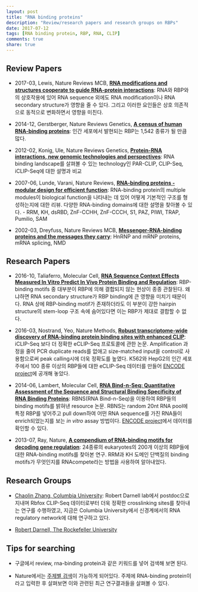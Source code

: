 ```yaml
---
layout: post
title: "RNA binding proteins"
description: "Review/research papers and research groups on RBPs"
date: 2017-07-12
tags: [RNA binding protein, RBP, RNA, CLIP]
comments: true
share: true
---
```



Review Papers
-----

* 2017-03, Lewis, Nature Reviews MCB, [**RNA modifications and structures cooperate to guide RNA-protein interactions**](https://www.nature.com/nrm/journal/v18/n3/full/nrm.2016.163.html): RNA와 RBP와의 상호작용에 있어 RNA sequence 외에도 RNA modification이나 RNA secondary structure가 영향을 줄 수 있다. 그리고 이러한 요인들은 상호 의존적으로 동적으로 변화하면서 영향을 미친다.

* 2014-12, Gerstberger, Nature Reviews Genetics, [**A census of human RNA-binding proteins**](https://www.nature.com/nrg/journal/v15/n12/abs/nrg3813.html): 인간 세포에서 발현되는 RBP는 1,542 종류가 될 만큼 많다.

* 2012-02, Konig, Ule, Nature Reviews Genetics, [**Protein-RNA interactions, new genomic technologies and perspectives**](https://www.nature.com/nrg/journal/v13/n2/full/nrg3141.html): RNA binding landscape를 살펴볼 수 있는 technology인 PAR-CLIP, CLIP-Seq, iCLIP-Seq에 대한 설명과 비교

* 2007-06, Lunde, Varani, Nature Reviews, [**RNA-binding proteins - modular design for efficient function**](http://www.nature.com/nrm/journal/v8/n6/abs/nrm2178.html): RNA-binding protein의 multiple modules이 biological function을 나타내는 데 있어 어떻게 기본적인 구조를 형성하는지에 대한 리뷰. 다양한 RNA-binding domains에 대한 설명을 찾아볼 수 있다. - RRM, KH, dsRBD, ZnF-CCHH, ZnF-CCCH, S1, PAZ, PIWI, TRAP, Pumilio, SAM

* 2002-03, Dreyfuss, Nature Reviews MCB, [**Messenger-RNA-binding proteins and the messages they carry**](http://www.nature.com/nrm/journal/v3/n3/full/nrm760.html): HnRNP and mRNP proteins, mRNA splicing, NMD


Research Papers
-----

* 2016-10, Taliaferro, Molecular Cell, [**RNA Sequence Context Effects Measured In Vitro Predict In Vivo Protein Binding and Regulation**](https://doi.org/10.1016/j.molcel.2016.08.035): RBP-binding motifs 중 대부분이 RBP에 의해 결합되지 않는 현상이 종종 관찰된다. 왜냐하면 RNA secondary structure가 RBP binding에 큰 영향을 미치기 때문이다. RNA 상에 RBP-binding motif가 존재하더라도 이 부분이 강한 hairpin structure의 stem-loop 구조 속에 숨어있다면 이는 RBP가 제대로 결합할 수 없다.

* 2016-03, Nostrand, Yeo, Nature Methods, [**Robust transcriptome-wide discovery of RNA-binding protein binding sites with enhanced CLIP**](http://www.nature.com/nmeth/journal/v13/n6/full/nmeth.3810.html): iCLIP-Seq 보다 더 정확한 eCLIP-Seq 프로토콜에 관한 논문. Amplification 과정을 줄여 PCR duplicate reads를 없애고 size-matched input을 control로 사용함으로써 peak calling시에 더욱 정확도를 높였다. K562와 HepG2의 인간 세포주에서 100 종류 이상의 RBP들에 대한 eCLIP-Seq 데이터를 만들어 [ENCODE project](https://www.encodeproject.org/matrix/?type=Experiment&assay_title=eCLIP&biosample_type=immortalized+cell+line)에 공개해 놓았다.

* 2014-06, Lambert, Molecular Cell, [**RNA Bind-n-Seq: Quantitative Assessment of the Sequence and Structural Binding Specificity of RNA Binding Proteins**](http://www.cell.com/molecular-cell/fulltext/S1097-2765(14)00327-X): RBNS(RNA Bind-n-Seq)을 이용하여 RBP들의 binding motifs를 밝혀낸 resource 논문. RBNS는 random 20nt RNA pool에 특정 RBP를 넣어주고 pull down하여 어떤 RNA sequence를 가진 RNA들이 enrich되었는지를 보는 *in vitro* assay 방법이다. [ENCODE project](https://www.encodeproject.org/search/?type=Experiment&assay_title=RNA+Bind-n-Seq&limit=all)에서 데이터를 확인할 수 있다.

* 2013-07, Ray, Nature, [**A compendium of RNA-binding motifs for decoding gene regulation**](https://www.nature.com/nature/journal/v499/n7457/full/nature12311.html): 24종류의 eukaryotes의 200개 이상의 RBP들에 대한 RNA-binding motifs를 찾아본 연구. RRM과 KH 도메인 단백질의 binding motifs가 무엇인지를 RNAcompete라는 방법을 사용하여 알아내었다.

Research Groups
-----

* [Chaolin Zhang, Columbia University](https://zhanglab.c2b2.columbia.edu): Robert Darnell lab에서 postdoc으로 지내며 Rbfox CLIP-Seq 데이터로부터 더욱 정확한 crosslinking sites를 찾아내는 연구를 수행하였고, 지금은 Columbia University에서 신경계에서의 RNA regulatory network에 대해 연구하고 있다. 

* [Robert Darnell, The Rockefeller University](http://lab.rockefeller.edu/darnell/)


Tips for searching
-----

* 구글에서 review, rna-binding protein과 같은 키워드를 넣어 검색해 보면 된다.

* Nature에서는 [주제별 검색](https://www.nature.com/subjects)이 가능하게 되어있다. 주제에 RNA-binding protein이라고 입력한 후 살펴보면 이와 관련된 최근 연구결과들을 살펴볼 수 있다.
